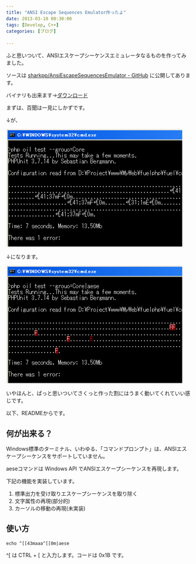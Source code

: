 ```yaml
---
title: "ANSI Escape Sequences Emulator作ったよ"
date: 2013-03-10 00:30:00
tags: [Develop, C++]
categories: [ブログ]

---
```


ふと思いついて、ANSIエスケープシーケンスエミュレータなるものを作ってみました。

ソースは [sharkpp/AnsiEscapeSequencesEmulator - GitHub][1] に公開してあります。

 [1]: https://github.com/sharkpp/AnsiEscapeSequencesEmulator

バイナリも出来ます→[ダウンロード][2]

 [2]: /soft/tool/aese_20130310_r2402.zip

まずは、百聞は一見にしかずです。

↓が、

[![aese適用前][3]][4]

 [3]: /images/2013_0310_aese_before_s.png
 [4]: /images/2013_0310_aese_before.png

↓になります。

[![aese適用後][5]][6]

 [5]: /images/2013_0310_aese_after_s.png
 [6]: /images/2013_0310_aese_after.png

いやほんと、ぱっと思いついてさくっと作った割にはうまく動いてくれていい感じです。

以下、READMEからです。

## 何が出来る？

Windows標準のターミナル、いわゆる、「コマンドプロンプト」は、ANSIエスケープシーケンスをサポートしていません。

aeseコマンドは Windows API でANSIエスケープシーケンスを再現します。

下記の機能を実装しています。

  1. 標準出力を受け取りエスケープシーケンスを取り除く
  2. 文字属性の再現(部分的)
  3. カーソルの移動の再現(未実装)

## 使い方

    echo ^[[43maaa^[[0m|aese
    

^[ は CTRL + [ と入力します。コードは 0x1B です。
